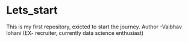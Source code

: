 # Lets_start
This is my first repository, exicted to start the journey.
Author -Vaibhav lohani (EX- recruiter, currently data science enthusiast)
